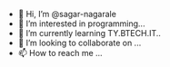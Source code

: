 - 👋 Hi, I’m @sagar-nagarale
- 👀 I’m interested in programming...
- 🌱 I’m currently learning TY.BTECH.IT..
- 💞️ I’m looking to collaborate on ...
- 📫 How to reach me ...
<!---
sagar-nagarale/sagar-nagarale is a ✨ special ✨ repository because its `README.md` (this file) appears on your GitHub profile.
You can click the Preview link to take a look at your changes.
--->
